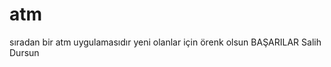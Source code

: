 # atm
sıradan bir atm uygulamasıdır yeni olanlar için örenk olsun
                                              BAŞARILAR  Salih Dursun
                                                
